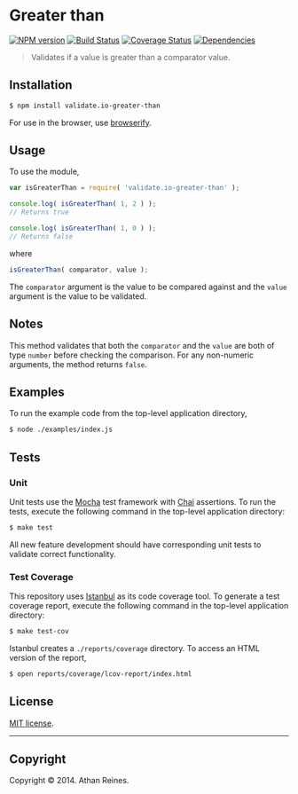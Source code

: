 Greater than
===
[![NPM version][npm-image]][npm-url] [![Build Status][travis-image]][travis-url] [![Coverage Status][coveralls-image]][coveralls-url] [![Dependencies][dependencies-image]][dependencies-url]

> Validates if a value is greater than a comparator value.


## Installation

``` bash
$ npm install validate.io-greater-than
```

For use in the browser, use [browserify](https://github.com/substack/node-browserify).


## Usage

To use the module,

``` javascript
var isGreaterThan = require( 'validate.io-greater-than' );

console.log( isGreaterThan( 1, 2 ) );
// Returns true

console.log( isGreaterThan( 1, 0 ) );
// Returns false
```

where 

``` javascript
isGreaterThan( comparator, value );
```

The `comparator` argument is the value to be compared against and the `value` argument is the value to be validated.


## Notes

This method validates that both the `comparator` and the `value` are both of type `number` before checking the comparison. For any non-numeric arguments, the method returns `false`.


## Examples

To run the example code from the top-level application directory,

``` bash
$ node ./examples/index.js
```


## Tests

### Unit

Unit tests use the [Mocha](http://visionmedia.github.io/mocha) test framework with [Chai](http://chaijs.com) assertions. To run the tests, execute the following command in the top-level application directory:

``` bash
$ make test
```

All new feature development should have corresponding unit tests to validate correct functionality.


### Test Coverage

This repository uses [Istanbul](https://github.com/gotwarlost/istanbul) as its code coverage tool. To generate a test coverage report, execute the following command in the top-level application directory:

``` bash
$ make test-cov
```

Istanbul creates a `./reports/coverage` directory. To access an HTML version of the report,

``` bash
$ open reports/coverage/lcov-report/index.html
```


## License

[MIT license](http://opensource.org/licenses/MIT). 


---
## Copyright

Copyright &copy; 2014. Athan Reines.


[npm-image]: http://img.shields.io/npm/v/validate.io-greater-than.svg
[npm-url]: https://npmjs.org/package/validate.io-greater-than

[travis-image]: http://img.shields.io/travis/validate-io/greater-than/master.svg
[travis-url]: https://travis-ci.org/validate-io/greater-than

[coveralls-image]: https://img.shields.io/coveralls/validate-io/greater-than/master.svg
[coveralls-url]: https://coveralls.io/r/validate-io/greater-than?branch=master

[dependencies-image]: http://img.shields.io/david/validate-io/greater-than.svg
[dependencies-url]: https://david-dm.org/validate-io/greater-than

[dev-dependencies-image]: http://img.shields.io/david/dev/validate-io/greater-than.svg
[dev-dependencies-url]: https://david-dm.org/dev/validate-io/greater-than

[github-issues-image]: http://img.shields.io/github/issues/validate-io/greater-than.svg
[github-issues-url]: https://github.com/validate-io/greater-than/issues